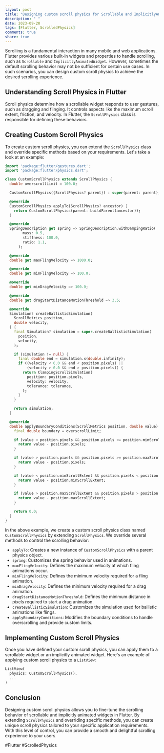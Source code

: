 ```yaml
---
layout: post
title: "Designing custom scroll physics for Scrollable and ImplicitlyAnimatedWidget in Flutter"
description: " "
date: 2023-09-20
tags: [Flutter, ScrolledPhysics]
comments: true
share: true
---
```


Scrolling is a fundamental interaction in many mobile and web applications. Flutter provides various built-in widgets and properties to handle scrolling, such as `Scrollable` and `ImplicitlyAnimatedWidget`. However, sometimes the default scrolling behavior may not be sufficient for certain use cases. In such scenarios, you can design custom scroll physics to achieve the desired scrolling experience.

## Understanding Scroll Physics in Flutter

Scroll physics determine how a scrollable widget responds to user gestures, such as dragging and flinging. It controls aspects like the maximum scroll extent, friction, and velocity. In Flutter, the `ScrollPhysics` class is responsible for defining these behaviors.

## Creating Custom Scroll Physics

To create custom scroll physics, you can extend the `ScrollPhysics` class and override specific methods based on your requirements. Let's take a look at an example:

```dart
import 'package:flutter/gestures.dart';
import 'package:flutter/physics.dart';

class CustomScrollPhysics extends ScrollPhysics {
  double overscrollLimit = 100.0;

  CustomScrollPhysics({ScrollPhysics? parent}) : super(parent: parent);

  @override
  CustomScrollPhysics applyTo(ScrollPhysics? ancestor) {
    return CustomScrollPhysics(parent: buildParent(ancestor));
  }

  @override
  SpringDescription get spring => SpringDescription.withDampingRatio(
        mass: 0.5,
        stiffness: 100.0,
        ratio: 1.1,
      );

  @override
  double get maxFlingVelocity => 1000.0;

  @override
  double get minFlingVelocity => 100.0;

  @override
  double get minDragVelocity => 100.0;

  @override
  double get dragStartDistanceMotionThreshold => 3.5;

  @override
  Simulation? createBallisticSimulation(
    ScrollMetrics position,
    double velocity,
  ) {
    final Simulation? simulation = super.createBallisticSimulation(
      position,
      velocity,
    );

    if (simulation != null) {
      final double end = simulation.x(double.infinity);
      if ((velocity < 0.0 && end < position.pixels) ||
          (velocity > 0.0 && end > position.pixels)) {
        return ClampingScrollSimulation(
          position: position.pixels,
          velocity: velocity,
          tolerance: tolerance,
        );
      }
    }

    return simulation;
  }

  @override
  double applyBoundaryConditions(ScrollMetrics position, double value) {
    final double boundary = overscrollLimit;

    if (value < position.pixels && position.pixels <= position.minScrollExtent) {
      return value - position.pixels;
    }

    if (value > position.pixels && position.pixels >= position.maxScrollExtent) {
      return value - position.pixels;
    }

    if (value < position.minScrollExtent && position.pixels < position.minScrollExtent) {
      return value - position.minScrollExtent;
    }

    if (value > position.maxScrollExtent && position.pixels > position.maxScrollExtent) {
      return value - position.maxScrollExtent;
    }

    return 0.0;
  }
}
```

In the above example, we create a custom scroll physics class named `CustomScrollPhysics` by extending `ScrollPhysics`. We override several methods to control the scrolling behavior:

- `applyTo`: Creates a new instance of `CustomScrollPhysics` with a parent physics object.
- `spring`: Customizes the spring behavior used in animations.
- `maxFlingVelocity`: Defines the maximum velocity at which fling animations occur.
- `minFlingVelocity`: Defines the minimum velocity required for a fling animation.
- `minDragVelocity`: Defines the minimum velocity required for a drag animation.
- `dragStartDistanceMotionThreshold`: Defines the minimum distance in pixels required to start a drag animation.
- `createBallisticSimulation`: Customizes the simulation used for ballistic animations like flings.
- `applyBoundaryConditions`: Modifies the boundary conditions to handle overscrolling and provide custom limits.

## Implementing Custom Scroll Physics

Once you have defined your custom scroll physics, you can apply them to a scrollable widget or an implicitly animated widget. Here's an example of applying custom scroll physics to a `ListView`:

```dart
ListView(
  physics: CustomScrollPhysics(),
  ...
)
```

## Conclusion

Designing custom scroll physics allows you to fine-tune the scrolling behavior of scrollable and implicitly animated widgets in Flutter. By extending `ScrollPhysics` and overriding specific methods, you can create unique scroll physics tailored to your specific application requirements. With this level of control, you can provide a smooth and delightful scrolling experience to your users.

#Flutter #ScrolledPhysics